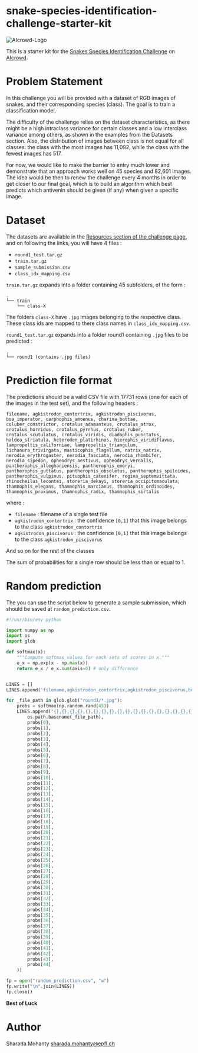 # snake-species-identification-challenge-starter-kit
![AIcrowd-Logo](https://github.com/AIcrowd/AIcrowd/blob/master/app/assets/images/misc/aicrowd-horizontal.png)

This is a starter kit for the [Snakes Species Identification Challenge](https://www.aicrowd.com/challenges/snake-species-identification-challenge) on 
[AIcrowd](https://www.aicrowd.com).

# Problem Statement
In this challenge you will be provided with a dataset of RGB images of snakes, and their corresponding species (class). The goal is to train a classification model.

The difficulty of the challenge relies on the dataset characteristics, as there might be a high intraclass variance for certain classes and a low interclass variance among others, as shown in the examples from the Datasets section. Also, the distribution of images between class is not equal for all classes: the class with the most images has 11,092, while the class with the fewest images has 517.

For now, we would like to make the barrier to entry much lower and demonstrate that an approach works well on 45 species and 82,601 images. The idea would be then to renew the challenge every 4 months in order to get closer to our final goal, which is to build an algorithm which best predicts which antivenin should be given (if any) when given a specific image.

# Dataset
The datasets are available in the [Resources section of the challenge page](https://www.aicrowd.com/challenges/snake-species-identification-challenge/dataset_files), and on following the links, you will have 4 files : 

* `round1_test.tar.gz`
* `train.tar.gz`
* `sample_submission.csv`
* `class_idx_mapping.csv`


`train.tar.gz` expands into a folder containing 45 subfolders, of the form : 

```
.
└── train
    └── class-X
```

The folders `class-X` have `.jpg` images belonging to the respective class. These class ids are mapped to there class names in `class_idx_mapping.csv`. 

`round1_test.tar.gz` expands into a folder round1 containing `.jpg` files to be predicted :

```
.
└── round1 (contains .jpg files)
```

# Prediction file format
The predictions should be a valid CSV file with 17731 rows (one for each of the images in the test set), and the following headers :
```
filename, agkistrodon_contortrix, agkistrodon_piscivorus, boa_imperator, carphophis_amoenus, charina_bottae, coluber_constrictor, crotalus_adamanteus, crotalus_atrox, crotalus_horridus, crotalus_pyrrhus, crotalus_ruber, crotalus_scutulatus, crotalus_viridis, diadophis_punctatus, haldea_striatula, heterodon_platirhinos, hierophis_viridiflavus, lampropeltis_californiae, lampropeltis_triangulum, lichanura_trivirgata, masticophis_flagellum, natrix_natrix, nerodia_erythrogaster, nerodia_fasciata, nerodia_rhombifer, nerodia_sipedon, opheodrys_aestivus, opheodrys_vernalis, pantherophis_alleghaniensis, pantherophis_emoryi, pantherophis_guttatus, pantherophis_obsoletus, pantherophis_spiloides, pantherophis_vulpinus, pituophis_catenifer, regina_septemvittata, rhinocheilus_lecontei, storeria_dekayi, storeria_occipitomaculata, thamnophis_elegans, thamnophis_marcianus, thamnophis_ordinoides, thamnophis_proximus, thamnophis_radix, thamnophis_sirtalis
```
where :
* `filename` : filename of a single test file
* `agkistrodon_contortrix` : the confidence `[0,1]` that this image belongs to the class `agkistrodon_contortrix`
* `agkistrodon_piscivorus` : the confidence `[0,1]` that this image belongs to the class `agkistrodon_piscivorus`

And so on for the rest of the classes

The sum of probabilities for a single row should be less than or equal to 1.

# Random prediction
The you can use the script below to generate a sample submission, which should be saved at `random_prediction.csv`.
```python
#!/usr/bin/env python

import numpy as np
import os
import glob

def softmax(x):
    """Compute softmax values for each sets of scores in x."""
    e_x = np.exp(x - np.max(x))
    return e_x / e_x.sum(axis=0) # only difference


LINES = []
LINES.append('filename,agkistrodon_contortrix,agkistrodon_piscivorus,boa_imperator,carphophis_amoenus,charina_bottae,coluber_constrictor,crotalus_adamanteus,crotalus_atrox,crotalus_horridus,crotalus_pyrrhus,crotalus_ruber,crotalus_scutulatus,crotalus_viridis,diadophis_punctatus,haldea_striatula,heterodon_platirhinos,hierophis_viridiflavus,lampropeltis_californiae,lampropeltis_triangulum,lichanura_trivirgata,masticophis_flagellum,natrix_natrix,nerodia_erythrogaster,nerodia_fasciata,nerodia_rhombifer,nerodia_sipedon,opheodrys_aestivus,opheodrys_vernalis,pantherophis_alleghaniensis,pantherophis_emoryi,pantherophis_guttatus,pantherophis_obsoletus,pantherophis_spiloides,pantherophis_vulpinus,pituophis_catenifer,regina_septemvittata,rhinocheilus_lecontei,storeria_dekayi,storeria_occipitomaculata,thamnophis_elegans,thamnophis_marcianus,thamnophis_ordinoides,thamnophis_proximus,thamnophis_radix,thamnophis_sirtalis')

for _file_path in glob.glob("round1/*.jpg"):
    probs = softmax(np.random.rand(45))
    LINES.append("{},{},{},{},{},{},{},{},{},{},{},{},{},{},{},{},{},{},{},{},{},{},{},{},{},{},{},{},{},{},{},{},{},{},{},{},{},{},{},{},{},{},{},{},{}".format(
        os.path.basename(_file_path),
        probs[0],
        probs[1],
        probs[2],
        probs[3],
        probs[4],
        probs[5],
        probs[6],
        probs[7],
        probs[8],
        probs[9],
        probs[10],
        probs[11],
        probs[12],
        probs[13],
        probs[14],
        probs[15],
        probs[16],
        probs[17],
        probs[18],
        probs[19],
        probs[20],
        probs[21],
        probs[22],
        probs[23],
        probs[24],
        probs[25],
        probs[26],
        probs[27],
        probs[28],
        probs[29],
        probs[30],
        probs[31],
        probs[32],
        probs[33],
        probs[34],
        probs[35],
        probs[36],
        probs[37],
        probs[38],
        probs[39],
        probs[40],
        probs[41],
        probs[42],
        probs[43],
        probs[44]
    ))

fp = open("random_prediction.csv", "w")
fp.write("\n".join(LINES))
fp.close()
```

**Best of Luck**

# Author
Sharada Mohanty <sharada.mohanty@epfl.ch>
